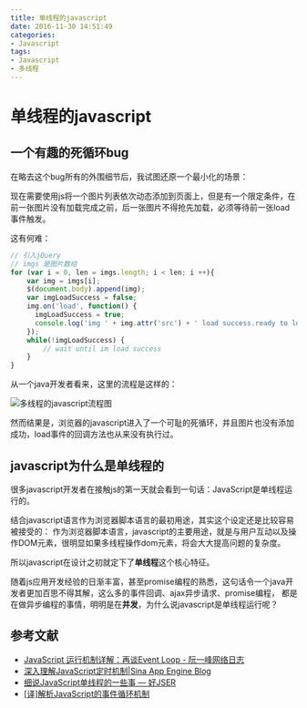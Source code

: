 ```yaml
---
title: 单线程的javascript
date: 2016-11-30 14:51:49
categories: 
- Javascript
tags:
- Javascript
- 多线程
---
```


# 单线程的javascript

## 一个有趣的死循环bug

在略去这个bug所有的外围细节后，我试图还原一个最小化的场景：

现在需要使用js将一个图片列表依次动态添加到页面上，但是有一个限定条件，在前一张图片没有加载完成之前，后一张图片不得抢先加载，必须等待前一张load事件触发。

这有何难：

```javascript
// 引入jQuery
// imgs 是图片数组
for (var i = 0, len = imgs.length; i < len; i ++){
    var img = imgs[i];
    $(document.body).append(img);
    var imgLoadSuccess = false;
    img.on('load', function() {
      imgLoadSuccess = true;
      console.log('img ' + img.attr('src') + ' load success.ready to load the next one.');
    });
    while(!imgLoadSuccess) {
        // wait until im load success
    }
}
```
从一个java开发者看来，这里的流程是这样的：

![多线程的javascript流程图](http://oh4zi4x28.bkt.clouddn.com//images/github-io/lebooks/%E5%A4%9A%E7%BA%BF%E7%A8%8Bjavascript%E6%B5%81%E7%A8%8B%E5%9B%BE.png)

然而结果是，浏览器的javascript进入了一个可耻的死循环，并且图片也没有添加成功，load事件的回调方法也从来没有执行过。

## javascript为什么是单线程的

很多javascript开发者在接触js的第一天就会看到一句话：JavaScript是单线程运行的。

结合javascript语言作为浏览器脚本语言的最初用途，其实这个设定还是比较容易被接受的：
作为浏览器脚本语言，javascript的主要用途，就是与用户互动以及操作DOM元素，很明显如果多线程操作dom元素，将会大大提高问题的复杂度。

所以javascript在设计之初就定下了**单线程**这个核心特征。

随着js应用开发经验的日渐丰富，甚至promise编程的熟悉，这句话令一个java开发者更加百思不得其解，这么多的事件回调、ajax异步请求、promise编程，
都是在做异步编程的事情，明明是在**并发**，为什么说javascript是单线程运行呢？

## 参考文献

* [JavaScript 运行机制详解：再谈Event Loop - 阮一峰网络日志](http://www.ruanyifeng.com/blog/2014/10/event-loop.html)
* [深入理解JavaScript定时机制|Sina App Engine Blog](http://blog.sae.sina.com.cn/archives/2394)
* [细说JavaScript单线程的一些事 — 好JSER](http://hao.jser.com/archive/9038/)
* [[译]解析JavaScript的事件循环机制](http://lujingbo.me/posts/the-javascript-event-loop-explained.html)